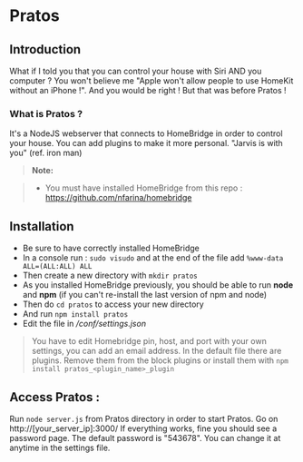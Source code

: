 Pratos
===================


Introduction 
-------------
What if I told you that you can control your house with Siri AND you computer ? You won't believe me "Apple won't allow people to use HomeKit without an iPhone !". And you would be right ! But that was before Pratos !
### What is Pratos ? 
It's a NodeJS webserver that connects to HomeBridge in order to control your house. You can add plugins to make it more personal. "Jarvis is with you" (ref. iron man)
> **Note:**

> - You must have installed HomeBridge from this repo :  https://github.com/nfarina/homebridge

## Installation 

 - Be sure to have correctly installed HomeBridge
 - In a console run : `sudo visudo` and at the end of the file add `%www-data  ALL=(ALL:ALL) ALL`
 - Then create a new directory with `mkdir pratos` 
 - As you installed HomeBridge previously, you should be able to run **node** and **npm** (if you can't re-install the last version of npm and node)
 - Then do `cd pratos`  to access your new directory
 - And run `npm install pratos`
 - Edit the file in */conf/settings.json* 
 > You have to edit Homebridge pin, host, and port with your own settings, you can add an email address. In the default file there are plugins. Remove them from the block plugins or install them with `npm install pratos_<plugin_name>_plugin`

## Access Pratos :  ##
Run `node server.js` from Pratos directory in order to start Pratos. 
Go on http://[your_server_ip]:3000/
If everything works, fine you should see a password page.
The default password is "543678". You can change it at anytime in the settings file.
